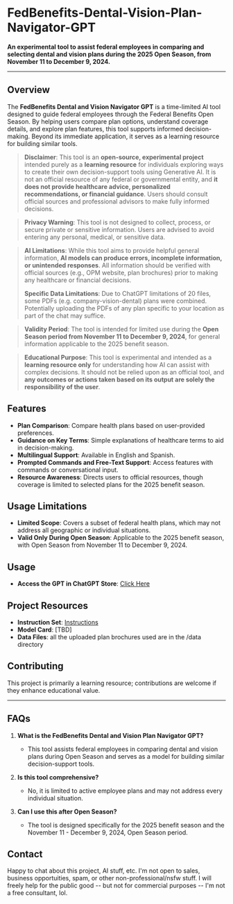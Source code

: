 # FedBenefits-Dental-Vision-Plan-Navigator-GPT

**An experimental tool to assist federal employees in comparing and selecting dental and vision plans during the 2025 Open Season, from November 11 to December 9, 2024.**

---

## **Overview**

The **FedBenefits Dental and Vision Navigator GPT** is a time-limited AI tool designed to guide federal employees through the Federal Benefits Open Season. By helping users compare plan options, understand coverage details, and explore plan features, this tool supports informed decision-making. Beyond its immediate application, it serves as a learning resource for building similar tools.

> **Disclaimer**: This tool is an **open-source, experimental project** intended purely as a **learning resource** for individuals exploring ways to create their own decision-support tools using Generative AI. It is not an official resource of any federal or governmental entity, and **it does not provide healthcare advice, personalized recommendations, or financial guidance**. Users should consult official sources and professional advisors to make fully informed decisions.

> **Privacy Warning**: This tool is not designed to collect, process, or secure private or sensitive information. Users are advised to avoid entering any personal, medical, or sensitive data.

> **AI Limitations**: While this tool aims to provide helpful general information, **AI models can produce errors, incomplete information, or unintended responses**. All information should be verified with official sources (e.g., OPM website, plan brochures) prior to making any healthcare or financial decisions.
>
> **Specific Data Limitations**: Due to ChatGPT limitations of 20 files, some PDFs (e.g. company-vision-dental) plans were combined. Potentially uploading the PDFs of any plan specific to your location as part of the chat may suffice. 

> **Validity Period**: The tool is intended for limited use during the **Open Season period from November 11 to December 9, 2024**, for general information applicable to the 2025 benefit season.

> **Educational Purpose**: This tool is experimental and intended as a **learning resource only** for understanding how AI can assist with complex decisions. It should not be relied upon as an official tool, and **any outcomes or actions taken based on its output are solely the responsibility of the user**.

## **Features**

- **Plan Comparison**: Compare health plans based on user-provided preferences.
- **Guidance on Key Terms**: Simple explanations of healthcare terms to aid in decision-making.
- **Multilingual Support**: Available in English and Spanish.
- **Prompted Commands and Free-Text Support**: Access features with commands or conversational input.
- **Resource Awareness**: Directs users to official resources, though coverage is limited to selected plans for the 2025 benefit season.

## **Usage Limitations**

- **Limited Scope**: Covers a subset of federal health plans, which may not address all geographic or individual situations.
- **Valid Only During Open Season**: Applicable to the 2025 benefit season, with Open Season from November 11 to December 9, 2024.


## **Usage**

- **Access the GPT in ChatGPT Store**: [Click Here](https://chatgpt.com/g/g-6734f5e5e4288190bd32d71a3dfe12b1-federal-benefits-dental-vision-plan-navigator-2025)

## **Project Resources**

- **Instruction Set**: [Instructions](https://github.com/brockwebb/FedBenefits-Dental-Vision-Plan-Navigator-GPT/blob/main/FBHP_NAV_GPT_Instructions.md)
- **Model Card**: [TBD]
- **Data Files**: all the uploaded plan brochures used are in the /data directory

## **Contributing**

This project is primarily a learning resource; contributions are welcome if they enhance educational value.

---

## **FAQs**

1. **What is the FedBenefits Dental and Vision Plan Navigator GPT?**
   - This tool assists federal employees in comparing dental and vision plans during Open Season and serves as a model for building similar decision-support tools.

2. **Is this tool comprehensive?**
   - No, it is limited to active employee plans and may not address every individual situation.

3. **Can I use this after Open Season?**
   - The tool is designed specifically for the 2025 benefit season and the November 11 - December 9, 2024, Open Season period.

## **Contact**

Happy to chat about this project, AI stuff, etc. I'm not open to sales, business opportuities, spam, or other non-professional/nsfw stuff. I will freely help for the public good -- but not for commercial purposes -- I'm not a free consultant, lol. 
